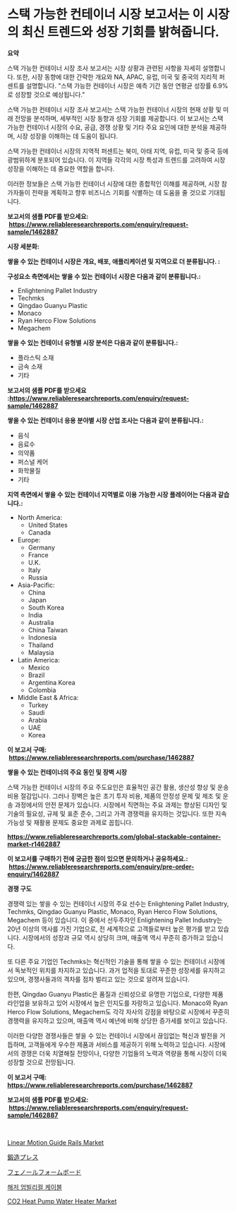 <p><h1>스택 가능한 컨테이너 시장 보고서는 이 시장의 최신 트렌드와 성장 기회를 밝혀줍니다.</h1></p><p><strong>요약</strong></p>
<p><p>스택 가능한 컨테이너 시장 조사 보고서는 시장 상황과 관련된 사항을 자세히 설명합니다. 또한, 시장 동향에 대한 간략한 개요와 NA, APAC, 유럽, 미국 및 중국의 지리적 퍼센트를 설명합니다. "스택 가능한 컨테이너 시장은 예측 기간 동안 연평균 성장률 6.9%로 성장할 것으로 예상됩니다."</p><p>스택 가능한 컨테이너 시장 조사 보고서는 스택 가능한 컨테이너 시장의 현재 상황 및 미래 전망을 분석하며, 세부적인 시장 동향과 성장 기회를 제공합니다. 이 보고서는 스택 가능한 컨테이너 시장의 수요, 공급, 경쟁 상황 및 기타 주요 요인에 대한 분석을 제공하며, 시장 성장을 이해하는 데 도움이 됩니다.</p><p>스택 가능한 컨테이너 시장의 지역적 퍼센트는 북미, 아태 지역, 유럽, 미국 및 중국 등에 광범위하게 분포되어 있습니다. 이 지역들 각각의 시장 특성과 트렌드를 고려하여 시장 성장을 이해하는 데 중요한 역할을 합니다.</p><p>이러한 정보들은 스택 가능한 컨테이너 시장에 대한 종합적인 이해를 제공하며, 시장 참가자들이 전략을 계획하고 향후 비즈니스 기회를 식별하는 데 도움을 줄 것으로 기대됩니다.</p></p>
<p><strong>보고서의 샘플 PDF를 받으세요: &nbsp;<a href="https://www.reliableresearchreports.com/enquiry/request-sample/1462887">https://www.reliableresearchreports.com/enquiry/request-sample/1462887</a></strong></p>
<p><strong>시장 세분화:</strong></p>
<p><strong> 쌓을 수 있는 컨테이너 시장은 개요, 배포, 애플리케이션 및 지역으로 더 분류됩니다. :</strong></p>
<p><strong>구성요소 측면에서는 쌓을 수 있는 컨테이너 시장은 다음과 같이 분류됩니다.:</strong></p>
<p><ul><li>Enlightening Pallet Industry</li><li>Techmks</li><li>Qingdao Guanyu Plastic</li><li>Monaco</li><li>Ryan Herco Flow Solutions</li><li>Megachem</li></ul></p>
<p><strong> 쌓을 수 있는 컨테이너 유형별 시장 분석은 다음과 같이 분류됩니다.:</strong></p>
<p><ul><li>플라스틱 소재</li><li>금속 소재</li><li>기타</li></ul></p>
<p><strong>보고서의 샘플 PDF를 받으세요 :<a href="https://www.reliableresearchreports.com/enquiry/request-sample/1462887">https://www.reliableresearchreports.com/enquiry/request-sample/1462887</a></strong></p>
<p><strong> 쌓을 수 있는 컨테이너 응용 분야별 시장 산업 조사는 다음과 같이 분류됩니다.:</strong></p>
<p><ul><li>음식</li><li>음료수</li><li>의약품</li><li>퍼스널 케어</li><li>화학물질</li><li>기타</li></ul></p>
<p><strong>지역 측면에서 쌓을 수 있는 컨테이너 지역별로 이용 가능한 시장 플레이어는 다음과 같습니다.:</strong></p>
<p><ul>
    <li>
        North America:
        <ul>
            <li>United States</li>
            <li>Canada</li>
        </ul>
    </li>
    <li>
        Europe:
        <ul>
            <li>Germany</li>
            <li>France</li>
            <li>U.K.</li>
            <li>Italy</li>
            <li>Russia</li>
        </ul>
    </li>
    <li>
        Asia-Pacific:
        <ul>
            <li>China</li>
            <li>Japan</li>
            <li>South Korea</li>
            <li>India</li>
            <li>Australia</li>
            <li>China Taiwan</li>
            <li>Indonesia</li>
            <li>Thailand</li>
            <li>Malaysia</li>
        </ul>
    </li>
    <li>
        Latin America:
        <ul>
            <li>Mexico</li>
            <li>Brazil</li>
            <li>Argentina Korea</li>
            <li>Colombia</li>
        </ul>
    </li>
    <li>
        Middle East & Africa:
        <ul>
            <li>Turkey</li>
            <li>Saudi</li>
            <li>Arabia</li>
            <li>UAE</li>
            <li>Korea</li>
        </ul>
    </li>
    </ul></p>
<p><strong>이 보고서 구매: &nbsp;<a href="https://www.reliableresearchreports.com/purchase/1462887">https://www.reliableresearchreports.com/purchase/1462887</a></strong></p>
<p><strong>쌓을 수 있는 컨테이너의 주요 동인 및 장벽 시장</strong></p>
<p><p>스택 가능한 컨테이너 시장의 주요 주도요인은 효율적인 공간 활용, 생산성 향상 및 운송 비용 절감입니다. 그러나 장벽은 높은 초기 투자 비용, 제품의 안정성 문제 및 제조 및 운송 과정에서의 안전 문제가 있습니다. 시장에서 직면하는 주요 과제는 향상된 디자인 및 기술의 필요성, 규제 및 표준 준수, 그리고 가격 경쟁력을 유지하는 것입니다. 또한 지속가능성 및 재활용 문제도 중요한 과제로 꼽힙니다.</p></p>
<p><strong><a href="https://www.reliableresearchreports.com/global-stackable-container-market-r1462887">https://www.reliableresearchreports.com/global-stackable-container-market-r1462887</a></strong></p>
<p><strong>이 보고서를 구매하기 전에 궁금한 점이 있으면 문의하거나 공유하세요.: &nbsp;<a href="https://www.reliableresearchreports.com/enquiry/pre-order-enquiry/1462887">https://www.reliableresearchreports.com/enquiry/pre-order-enquiry/1462887</a></strong></p>
<p><strong>경쟁 구도</strong></p>
<p><p>경쟁력 있는 쌓을 수 있는 컨테이너 시장의 주요 선수는 Enlightening Pallet Industry, Techmks, Qingdao Guanyu Plastic, Monaco, Ryan Herco Flow Solutions, Megachem 등이 있습니다. 이 중에서 선두주자인 Enlightening Pallet Industry는 20년 이상의 역사를 가진 기업으로, 전 세계적으로 고객들로부터 높은 평가를 받고 있습니다. 시장에서의 성장과 규모 역시 상당히 크며, 매출액 역시 꾸준히 증가하고 있습니다.</p><p>또 다른 주요 기업인 Techmks는 혁신적인 기술을 통해 쌓을 수 있는 컨테이너 시장에서 독보적인 위치를 차지하고 있습니다. 과거 업적을 토대로 꾸준한 성장세를 유지하고 있으며, 경쟁사들과의 격차를 점차 벌리고 있는 것으로 알려져 있습니다.</p><p>한편, Qingdao Guanyu Plastic은 품질과 신뢰성으로 유명한 기업으로, 다양한 제품 라인업을 보유하고 있어 시장에서 높은 인지도를 자랑하고 있습니다. Monaco와 Ryan Herco Flow Solutions, Megachem도 각각 자사의 강점을 바탕으로 시장에서 꾸준히 경쟁력을 유지하고 있으며, 매출액 역시 예년에 비해 상당한 증가세를 보이고 있습니다.</p><p>이러한 다양한 경쟁사들은 쌓을 수 있는 컨테이너 시장에서 끊임없는 혁신과 발전을 거듭하며, 고객들에게 우수한 제품과 서비스를 제공하기 위해 노력하고 있습니다. 시장에서의 경쟁은 더욱 치열해질 전망이나, 다양한 기업들의 노력과 역량을 통해 시장이 더욱 성장할 것으로 전망됩니다.</p></p>
<p><strong>이 보고서 구매: &nbsp; <a href="https://www.reliableresearchreports.com/purchase/1462887">https://www.reliableresearchreports.com/purchase/1462887</a></strong></p>
<p><strong>보고서의 샘플 PDF를 받으세요: &nbsp;<a href="https://www.reliableresearchreports.com/enquiry/request-sample/1462887">https://www.reliableresearchreports.com/enquiry/request-sample/1462887</a></strong><strong></strong></p>
<p>&nbsp;</p>
<p><p><a href="https://github.com/pjcfca/Market-Research-Report-List-2/blob/main/linear-motion-guide-rails-market.md">Linear Motion Guide Rails Market</a></p><p><a href="https://medium.com/@at15984/%E9%8D%9B%E9%80%A0%E3%83%97%E3%83%AC%E3%82%B9%E5%B8%82%E5%A0%B4-%E5%B8%82%E5%A0%B4%E3%82%B7%E3%82%A7%E3%82%A2-%E5%B8%82%E5%A0%B4%E5%8B%95%E5%90%91-%E3%81%8A%E3%82%88%E3%81%B3%E5%B0%86%E6%9D%A5%E3%81%AE%E6%88%90%E9%95%B7%E3%82%92%E6%8E%A2%E3%82%8B-34c6385039c2">鍛造プレス</a></p><p><a href="https://medium.com/@rebekaanderson14/%E3%83%95%E3%82%A7%E3%83%8E%E3%83%BC%E3%83%AB%E3%83%95%E3%82%A9%E3%83%BC%E3%83%A0%E3%83%9C%E3%83%BC%E3%83%89%E5%B8%82%E5%A0%B4%E3%81%AF-2021%E5%B9%B4%E3%81%BE%E3%81%A7%E3%81%AE%E5%B8%82%E5%A0%B4%E3%82%B7%E3%82%A7%E3%82%A2-%E3%82%B5%E3%82%A4%E3%82%BA-%E3%81%9D%E3%81%97%E3%81%A6%E4%BA%88%E6%B8%AC%E3%81%95%E3%82%8C%E3%82%8B%E4%BA%88%E6%B8%AC%E3%81%AB%E7%84%A6%E7%82%B9%E3%82%92%E5%BD%93%E3%81%A6%E3%81%A6%E3%81%84%E3%81%BE%E3%81%99-acf6546ec457">フェノールフォームボード</a></p><p><a href="https://medium.com/@brianakoepp2023/%ED%95%B4%EC%A0%80-%EC%9A%B0%EB%B1%84%EB%A6%AC%EC%BB%AC-%EC%86%8C%EC%BC%80%EB%B6%80-%EC%8B%9C%EC%9E%A5-%EC%97%B0%EA%B5%AC-%EB%B3%B4%EA%B3%A0%EC%84%9C-2024%EB%85%84%EB%B6%80%ED%84%B0-2031%EB%85%84%EA%B9%8C%EC%A7%80%EC%9D%98-%EC%97%AD%EC%82%AC-%EB%B0%8F-%EC%98%88%EC%B8%A1-e5fbed2f08a3">해저 엄빌리컬 케이블</a></p><p><a href="https://github.com/wusalecollins540tpqoz/Market-Research-Report-List-2/blob/main/co2-heat-pump-water-heater-market.md">CO2 Heat Pump Water Heater Market</a></p></p>